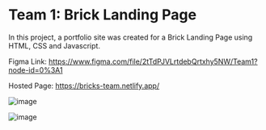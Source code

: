 # Team 1: Brick Landing Page
In this project, a portfolio site was created for a Brick Landing Page using HTML, CSS and Javascript.  

Figma Link: 
https://www.figma.com/file/2tTdPJVLrtdebQrtxhy5NW/Team1?node-id=0%3A1

Hosted Page: https://bricks-team.netlify.app/

![image](https://user-images.githubusercontent.com/49078266/138453504-145e272a-bb6e-4381-a3ce-72e003df96c2.png)

![image](https://user-images.githubusercontent.com/49078266/138453522-fd78b34f-f382-4594-8953-be2433d93e84.png)

